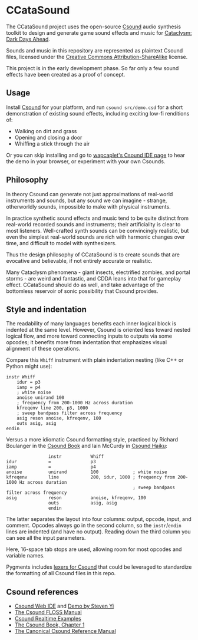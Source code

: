 # CCataSound

The CCataSound project uses the open-source [Csound](https://csound.com) audio synthesis toolkit to
design and generate game sound effects and music for
[Cataclysm: Dark Days Ahead](https://github.com/CleverRaven/Cataclysm-DDA).

Sounds and music in this repository are represented as plaintext Csound files, licensed under the
[Creative Commons Attribution-ShareAlike](https://creativecommons.org/licenses/by-sa/4.0/) license.

This project is in the early development phase. So far only a few sound effects have been created as
a proof of concept.


## Usage

Install [Csound](https://csound.com) for your platform, and run `csound src/demo.csd` for a short
demonstration of existing sound effects, including exciting low-fi renditions of:

- Walking on dirt and grass
- Opening and closing a door
- Whiffing a stick through the air

Or you can skip installing and go to
[wapcaplet's Csound IDE page](https://ide.csound.com/profile/wapcaplet)
to hear the demo in your browser, or experiment with your own Csounds.


## Philosophy

In theory Csound can generate not just approximations of real-world instruments and sounds, but any
sound we can imagine - strange, otherworldly sounds, impossible to make with physical instruments.

In practice synthetic sound effects and music tend to be quite distinct from real-world recorded
sounds and instruments; their artificiality is clear to most listeners. Well-crafted synth sounds
can be convincingly realistic, but even the simplest real-world sounds are rich with harmonic
changes over time, and difficult to model with synthesizers.

Thus the design philosophy of CCataSound is to create sounds that are evocative and believable, if
not entirely accurate or realistic.

Many Cataclysm phenomena - giant insects, electrified zombies, and portal storms - are weird and
fantastic, and CDDA leans into that for gameplay effect. CCataSound should do as well, and take
advantage of the bottomless reservoir of sonic possibility that Csound provides.


## Style and indentation

The readability of many languages benefits each inner logical block is indented at the same level.
However, Csound is oriented less toward nested logical flow, and more toward connecting inputs to
outputs via some opcodes; it benefits more from indentation that emphasizes visual alignment of
these operations.

Compare this `Whiff` instrument with plain indentation nesting (like C++ or Python might use):

```
instr Whiff
    idur = p3
    iamp = p4
    ; white noise
    anoise unirand 100
    ; frequency from 200-1000 Hz across duration
    kfreqenv line 200, p3, 1000
    ; sweep bandpass filter across frequency
    asig reson anoise, kfreqenv, 100
    outs asig, asig
endin
```

Versus a more idiomatic Csound formatting style, practiced by
Richard Boulanger in the [Csound Book](http://www.csounds.com/chapter1/)
and Iain McCurdy in [Csound Haiku](http://iainmccurdy.org/csoundhaiku.html):

```
                instr           Whiff
idur            =               p3
iamp            =               p4
anoise          unirand         100             ; white noise
kfreqenv        line            200, idur, 1000 ; frequency from 200-1000 Hz across duration
                                                ; sweep bandpass filter across frequency
asig            reson           anoise, kfreqenv, 100
                outs            asig, asig
                endin
```

The latter separates the layout into four columns: output, opcode, input, and comment. Opcodes
always go in the second column, so the `instr`/`endin` lines are indented (and have no output).
Reading down the third column you can see all the input parameters.

Here, 16-space tab stops are used, allowing room for most opcodes and variable names.

Pygments includes [lexers for Csound](https://pygments.org/docs/lexers/#lexers-for-csound-languages)
that could be leveraged to standardize the formatting of all Csound files in this repo.


## Csound references

- [Csound Web IDE](https://ide.csound.com/)
  and [Demo by Steven Yi](https://www.youtube.com/watch?v=4uhqIf0nshQ)
- [The Csound FLOSS Manual](https://flossmanual.csound.com/)
- [Csound Realtime Examples](http://iainmccurdy.org/csound.html)
- [The Csound Book, Chapter 1](http://www.csounds.com/chapter1/)
- [The Canonical Csound Reference Manual](https://csound.com/docs/manual/indexframes.html)

